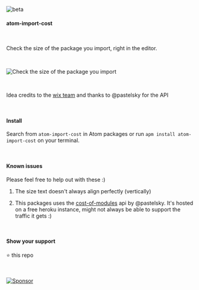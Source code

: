 ![beta](https://img.shields.io/badge/build-beta-yellow.svg?style=flat)

#### atom-import-cost 

&nbsp;

Check the size of the package you import, right in the editor.

&nbsp;

![Check the size of the package you import](https://raw.githubusercontent.com/siddharthkp/atom-import-cost/master/import-cost.gif)

&nbsp;

Idea credits to the [wix team](https://github.com/wix/vscode-import-cost#import-cost-vscode-extension--) and thanks to @pastelsky for the API

&nbsp;

#### Install

Search from `atom-import-cost` in Atom packages or run `apm install atom-import-cost` on your terminal.

&nbsp;

#### Known issues

Please feel free to help out with these :)

1. The size text doesn't always align perfectly (vertically)

2. This packages uses the [cost-of-modules](cost-of-modules.herokuapp.com) api by @pastelsky. It's hosted on a free heroku instance, might not always be able to support the traffic it gets :)

&nbsp;

#### Show your support

:star: this repo

&nbsp;

[![Sponsor](https://app.codesponsor.io/embed/LhLT2c31ydJzdLUuSR9f8mCA/siddharthkp/atom-import-cost.svg)](https://app.codesponsor.io/link/LhLT2c31ydJzdLUuSR9f8mCA/siddharthkp/atom-import-cost)
